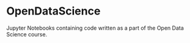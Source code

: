 # OpenDataScience
Jupyter Notebooks containing code written as a part of the Open Data Science course.
